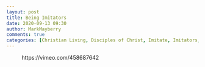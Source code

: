```yaml
---
layout: post
title: Being Imitators
date: 2020-09-13 09:30
author: MarkMayberry
comments: true
categories: [Christian Living, Disciples of Christ, Imitate, Imitators, Obedience, Sermon]
---
```

<!-- wp:core-embed/vimeo {"url":"https://vimeo.com/458687642","type":"video","providerNameSlug":"vimeo","className":"wp-embed-aspect-4-3 wp-has-aspect-ratio"} -->
<figure class="wp-block-embed-vimeo wp-block-embed is-type-video is-provider-vimeo wp-embed-aspect-4-3 wp-has-aspect-ratio"><div class="wp-block-embed__wrapper">
https://vimeo.com/458687642
</div></figure>
<!-- /wp:core-embed/vimeo -->
